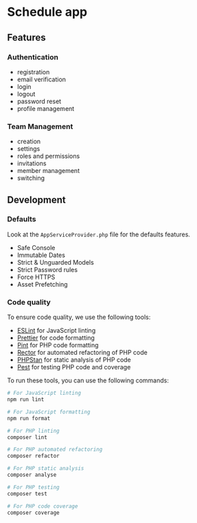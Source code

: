 # Schedule app

## Features

### Authentication
- registration
- email verification
- login
- logout
- password reset
- profile management

### Team Management
- creation
- settings
- roles and permissions
- invitations
- member management
- switching

## Development

### Defaults

Look at the `AppServiceProvider.php` file for the defaults features.

- Safe Console
- Immutable Dates
- Strict & Unguarded Models
- Strict Password rules
- Force HTTPS
- Asset Prefetching

### Code quality

To ensure code quality, we use the following tools:
- [ESLint](https://eslint.org/) for JavaScript linting
- [Prettier](https://prettier.io/) for code formatting
- [Pint](https://laravel.com/docs/12.x/pint) for PHP code formatting
- [Rector](https://getrector.com/) for automated refactoring of PHP code
- [PHPStan](https://phpstan.org/) for static analysis of PHP code
- [Pest](https://pestphp.com/) for testing PHP code and coverage

To run these tools, you can use the following commands:

```bash
# For JavaScript linting
npm run lint

# For JavaScript formatting
npm run format

# For PHP linting
composer lint

# For PHP automated refactoring
composer refactor

# For PHP static analysis
composer analyse

# For PHP testing
composer test

# For PHP code coverage
composer coverage
```

